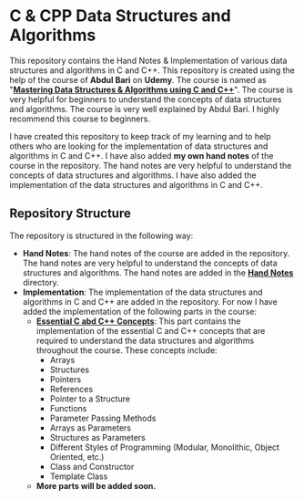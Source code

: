 # C & CPP Data Structures and Algorithms

This repository contains the Hand Notes & Implementation of various data structures and algorithms in C and C++. This repository is created using the help of the course of **Abdul Bari** on **Udemy**. The course is named as "[**Mastering Data Structures & Algorithms using C and C++**](https://www.udemy.com/course/datastructurescncpp/)". The course is very helpful for beginners to understand the concepts of data structures and algorithms. The course is very well explained by Abdul Bari. I highly recommend this course to beginners.

I have created this repository to keep track of my learning and to help others who are looking for the implementation of data structures and algorithms in C and C++. I have also added **my own hand notes** of the course in the repository. The hand notes are very helpful to understand the concepts of data structures and algorithms. I have also added the implementation of the data structures and algorithms in C and C++.

## Repository Structure

The repository is structured in the following way:

- **Hand Notes**: The hand notes of the course are added in the repository. The hand notes are very helpful to understand the concepts of data structures and algorithms. The hand notes are added in the [**Hand Notes**](/00%20-%20Hand%20Notes/) directory.
- **Implementation**: The implementation of the data structures and algorithms in C and C++ are added in the repository. For now I have added the implementation of the following parts in the course:
  - [**Essential C abd C++ Concepts**](/01%20-%20Essential%20C%20and%20C++%20Concepts/): This part contains the implementation of the essential C and C++ concepts that are required to understand the data structures and algorithms throughout the course. These concepts include:
    - Arrays
    - Structures
    - Pointers
    - References
    - Pointer to a Structure
    - Functions
    - Parameter Passing Methods
    - Arrays as Parameters
    - Structures as Parameters
    - Different Styles of Programming (Modular, Monolithic, Object Oriented, etc.)
    - Class and Constructor
    - Template Class
  - **More parts will be added soon.**

